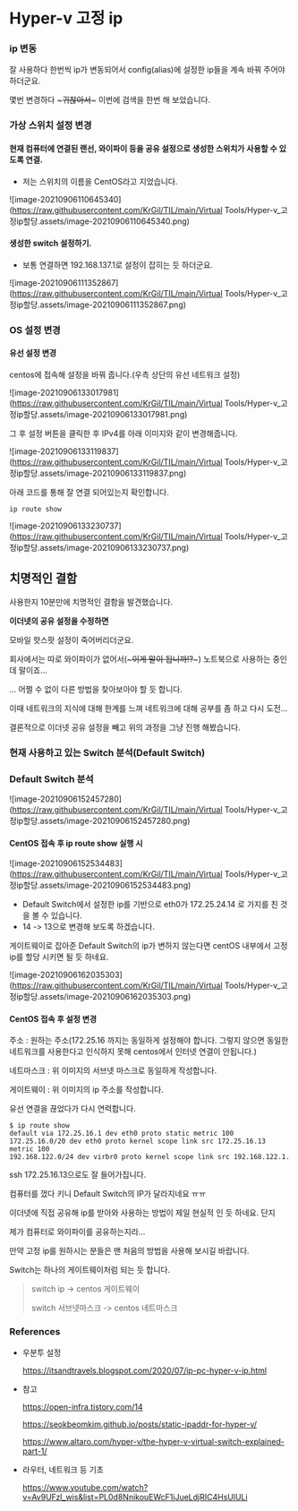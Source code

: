 # Hyper-v 고정 ip 

### ip 변동

잘 사용하다 한번씩 ip가 변동되어서 config(alias)에 설정한 ip들을 계속 바꿔 주어야 하더군요.

몇번 변경하다 ~~~귀찮아서~~~ 이번에 검색을 한번 해 보았습니다.



### 가상 스위치 설정 변경

#### 현재 컴퓨터에 연결된 랜선, 와이파이 등을 공유 설정으로 생성한 스위치가 사용할 수 있도록 연결.

- 저는 스위치의 이름을 CentOS라고 지었습니다.

![image-20210906110645340](https://raw.githubusercontent.com/KrGil/TIL/main/Virtual Tools/Hyper-v_고정ip할당.assets/image-20210906110645340.png)



#### 생성한 switch 설정하기.

- 보통 연결하면 192.168.137.1로 설정이 잡히는 듯 하더군요.

![image-20210906111352867](https://raw.githubusercontent.com/KrGil/TIL/main/Virtual Tools/Hyper-v_고정ip할당.assets/image-20210906111352867.png)



### OS 설정 변경

#### 유선 설정 변경

centos에 접속해 설정을 바꿔 줍니다.(우측 상단의 유선 네트워크 설정)

![image-20210906133017981](https://raw.githubusercontent.com/KrGil/TIL/main/Virtual Tools/Hyper-v_고정ip할당.assets/image-20210906133017981.png)

그 후 설정 버튼을 클릭한 후 IPv4를 아래 이미지와 같이 변경해줍니다.

![image-20210906133119837](https://raw.githubusercontent.com/KrGil/TIL/main/Virtual Tools/Hyper-v_고정ip할당.assets/image-20210906133119837.png)



아래 코드를 통해 잘 연결 되어있는지 확인합니다.

``` 
ip route show
```

![image-20210906133230737](https://raw.githubusercontent.com/KrGil/TIL/main/Virtual Tools/Hyper-v_고정ip할당.assets/image-20210906133230737.png)



## 치명적인 결함

사용한지 10분만에 치명적인 결함을 발견했습니다. 

**이더넷의 공유 설정을 수정하면**

모바일 핫스팟 설정이 죽어버리더군요.

회사에서는 따로 와이파이가 없어서(~~~이게 말이 됩니까!?~~~) 노트북으로 사용하는 중인데 말이죠...

... 어쩔 수 없이 다른 방법을 찾아보아야 할 듯 합니다.



이때 네트워크의 지식에 대해 한계를 느껴 네트워크에 대해 공부를 좀 하고 다시 도전...

결론적으로 이더넷 공유 설정을 빼고 위의 과정을 그냥 진행 해봤습니다.

### 현재 사용하고 있는 Switch 분석(Default Switch)

### Default Switch 분석

![image-20210906152457280](https://raw.githubusercontent.com/KrGil/TIL/main/Virtual Tools/Hyper-v_고정ip할당.assets/image-20210906152457280.png)

#### CentOS 접속 후 ip route show 실행 시

![image-20210906152534483](https://raw.githubusercontent.com/KrGil/TIL/main/Virtual Tools/Hyper-v_고정ip할당.assets/image-20210906152534483.png)

- Default Switch에서 설정한 ip를 기반으로 eth0가 172.25.24.14 로 가지를 친 것을 볼 수 있습니다.
- 14 -> 13으로 변경해 보도록 하겠습니다.

 

게이트웨이로 잡아준 Default Switch의 ip가 변하지 않는다면 centOS 내부에서 고정 ip를 할당 시키면 될 듯 하네요.

![image-20210906162035303](https://raw.githubusercontent.com/KrGil/TIL/main/Virtual Tools/Hyper-v_고정ip할당.assets/image-20210906162035303.png)



#### CentOS 접속 후 설정 변경

주소 : 원하는 주소(172.25.16 까지는 동일하게 설정해야 합니다. 그렇지 않으면 동일한 네트워크를 사용한다고 인식하지 못해 centos에서 인터넷 연결이 안됩니다.)

네트마스크 : 위 이미지의 서브넷 마스크로 동일하게 작성합니다.

게이트웨이 : 위 이미지의 ip 주소를 작성합니다. 

유선 연결을 끊었다가 다시 연력합니다.



```
$ ip route show
default via 172.25.16.1 dev eth0 proto static metric 100
172.25.16.0/20 dev eth0 proto kernel scope link src 172.25.16.13 metric 100
192.168.122.0/24 dev virbr0 proto kernel scope link src 192.168.122.1.
```

ssh 172.25.16.13으로도 잘 들어가집니다.



컴퓨터를 껐다 키니 Default Switch의 IP가 달라지네요 ㅠㅠ



이더넷에 직접 공유해 ip를 받아와 사용하는 방법이 제일 현실적 인 듯 하네요. 단지

제가 컴퓨터로 와이파이를 공유하는지라... 



만약 고정 ip를 원하시는 분들은 맨 처음의 방법을 사용해 보시길 바랍니다. 



Switch는 하나의 게이트웨이처럼 되는 듯 합니다.

> switch  ip -> centos 게이트웨이
>
> switch 서브넷마스크 -> centos 네트마스크



### References

- 우분투 설정

    https://itsandtravels.blogspot.com/2020/07/ip-pc-hyper-v-ip.html

- 참고

    https://open-infra.tistory.com/14
    
    https://seokbeomkim.github.io/posts/static-ipaddr-for-hyper-v/
    
    https://www.altaro.com/hyper-v/the-hyper-v-virtual-switch-explained-part-1/
    

- 라우터, 네트워크 등 기초

    https://www.youtube.com/watch?v=Av9UFzl_wis&list=PL0d8NnikouEWcF1jJueLdjRIC4HsUlULi
